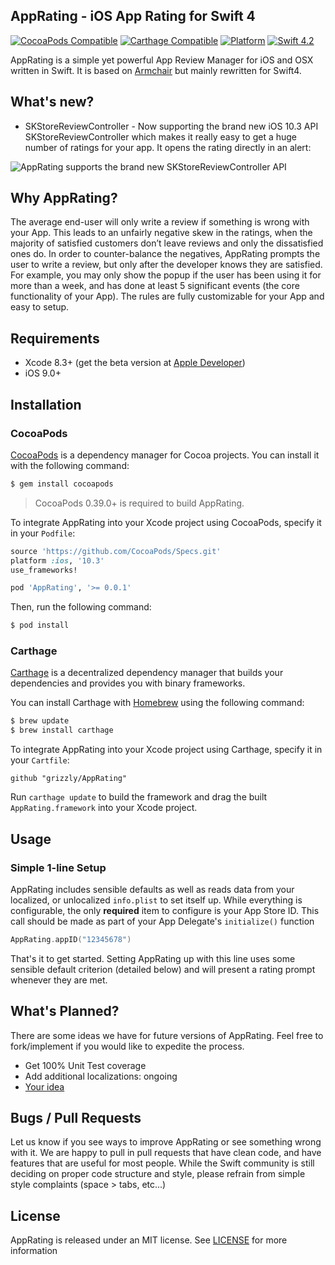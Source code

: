 ## AppRating - iOS App Rating for Swift 4

[![CocoaPods Compatible](https://img.shields.io/cocoapods/v/AppRating.svg)](https://img.shields.io/cocoapods/v/AppRating.svg)
[![Carthage Compatible](https://img.shields.io/badge/Carthage-compatible-4BC51D.svg?style=flat)](https://github.com/Carthage/Carthage)
[![Platform](https://img.shields.io/cocoapods/p/AppRating.svg?style=flat)](http://cocoadocs.org/docsets/AppRating)
[![Swift 4.2](https://img.shields.io/badge/Swift-4.2-orange.svg?style=flat)](https://developer.apple.com/swift/)

AppRating is a simple yet powerful App Review Manager for iOS and OSX written in Swift. It is based on [Armchair](https://github.com/UrbanApps/Armchair) but mainly rewritten for Swift4.

## What's new?

- SKStoreReviewController - Now supporting the brand new iOS 10.3 API SKStoreReviewController which makes it really easy to get a huge number of ratings for your app. It opens the rating directly in an alert:

![AppRating supports the brand new SKStoreReviewController API](https://pbs.twimg.com/media/C3BFBGMWEAAL5Di.png)

## Why AppRating?

The average end-user will only write a review if something is wrong with your App. This leads to an unfairly negative skew in the ratings, when the majority of satisfied customers don’t leave reviews and only the dissatisfied ones do. In order to counter-balance the negatives, AppRating prompts the user to write a review, but only after the developer knows they are satisfied. For example, you may only show the popup if the user has been using it for more than a week, and has done at least 5 significant events (the core functionality of your App). The rules are fully customizable for your App and easy to setup.

## Requirements

- Xcode 8.3+ (get the beta version at [Apple Developer](https://developer.apple.com/))
- iOS 9.0+

## Installation

### CocoaPods

[CocoaPods](http://cocoapods.org) is a dependency manager for Cocoa projects. You can install it with the following command:

```bash
$ gem install cocoapods
```

> CocoaPods 0.39.0+ is required to build AppRating.

To integrate AppRating into your Xcode project using CocoaPods, specify it in your `Podfile`:

```ruby
source 'https://github.com/CocoaPods/Specs.git'
platform :ios, '10.3'
use_frameworks!

pod 'AppRating', '>= 0.0.1'
```

Then, run the following command:

```bash
$ pod install
```
### Carthage

[Carthage](https://github.com/Carthage/Carthage) is a decentralized dependency manager that builds your dependencies and provides you with binary frameworks.

You can install Carthage with [Homebrew](http://brew.sh/) using the following command:

```bash
$ brew update
$ brew install carthage
```

To integrate AppRating into your Xcode project using Carthage, specify it in your `Cartfile`:

```ogdl
github "grizzly/AppRating"
```

Run `carthage update` to build the framework and drag the built `AppRating.framework` into your Xcode project.

## Usage

### Simple 1-line Setup

AppRating includes sensible defaults as well as reads data from your localized, or unlocalized `info.plist` to set itself up. While everything is configurable, the only **required** item to configure is your App Store ID. This call should be made as part of your App Delegate's `initialize()` function

```swift
AppRating.appID("12345678")
```

That's it to get started. Setting AppRating up with this line uses some sensible default criterion (detailed below) and will present a rating prompt whenever they are met.


## What's Planned?

There are some ideas we have for future versions of AppRating. Feel free to fork/implement if you would like to expedite the process.

- Get 100% Unit Test coverage
- Add additional localizations: ongoing
- [Your idea](https://github.com/grizzly/AppRating/issues)

## Bugs / Pull Requests
Let us know if you see ways to improve AppRating or see something wrong with it. We are happy to pull in pull requests that have clean code, and have features that are useful for most people. While the Swift community is still deciding on proper code structure and style, please refrain from simple style complaints (space > tabs, etc...)

## License

AppRating is released under an MIT license. See [LICENSE](https://github.com/grizzly/AppRating/blob/master/LICENSE) for more information
